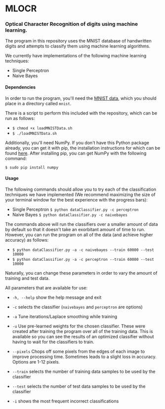 # MLOCR

### Optical Character Recognition of digits using machine learning.

The program in this repository uses the MNIST database of handwritten digits and attempts to classify them using machine learning algorithms.

We currently have implementations of the following machine learning techniques:

* Single Perceptron
* Naive Bayes

#### Dependencies

In order to run the program, you'll need the [MNIST data](http://yann.lecun.com/exdb/mnist/), which you should place in a directory called `mnist`.

There is a script to perform this included with the repository, which can be run as follows:

* `$ chmod +x loadMNISTData.sh`
* `$ ./loadMNISTData.sh`

Additionally, you'll need NumPy. If you don't have this Python package already, you can get it with pip, the installation instructions for which can be found [here](https://pip.pypa.io/en/latest/installing.html). After installing pip, you can get NumPy with the following command:

`$ sudo pip install numpy`

#### Usage

The following commands should allow you to try each of the classification techniques we have implemented (We recommend maximizing the size of your terminal window for the best experience with the progress bars):

* Single Perceptron
  `$ python dataClassifier.py -c perceptron`
* Naive Bayes `$ python dataClassifier.py -c naivebayes`

The commands above will run the classifiers over a smaller amount of data by default so that it doesn't take an exorbitant amount of time to run. However, you can run the program on all of the data (and achieve higher accuracy) as follows:

* `$ python dataClassifier.py -a -c naivebayes --train 60000 --test 10000`
* `$ python dataClassifier.py -a -c perceptron --train 60000 --test 10000`

Naturally, you can change these parameters in order to vary the amount of training and test data.

All parameters that are available for use:

* `-h, --help` show the help message and exit

* `-c` selects the classifier (`naivebayes` and `perceptron` are options)

* `-a` Tune iterations/Laplace smoothing while training

* `-u` Use pre-learned weights for the chosen classifier. These were created after training the program over all of the training data. This is available so you can see the results of an optimized classifier without having to wait for the classifiers to train.

* `--pixels` Chops off some pixels from the edges of each image to improve processing time. Sometimes leads to a slight loss in accuracy. Options are 1-12 pixels.

* `--train` selects the number of training data samples to be used by the classifier

* `--test` selects the number of test data samples to be used by the classifier

* `-i` shows the most frequent incorrect classifications
